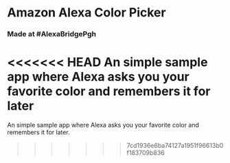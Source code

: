 # Amazon Alexa Color Picker

### Made at #AlexaBridgePgh

<<<<<<< HEAD
An simple sample app where Alexa asks you your favorite color and remembers it for later
=======
An simple sample app where Alexa asks you your favorite color and remembers it for later.
>>>>>>> 7cd1936e6ba74127a1951f96613b0f183709b836

